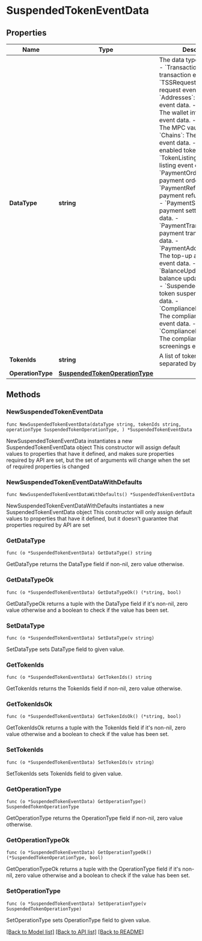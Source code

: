 # SuspendedTokenEventData

## Properties

Name | Type | Description | Notes
------------ | ------------- | ------------- | -------------
**DataType** | **string** |  The data type of the event. - &#x60;Transaction&#x60;: The transaction event data. - &#x60;TSSRequest&#x60;: The TSS request event data. - &#x60;Addresses&#x60;: The addresses event data. - &#x60;WalletInfo&#x60;: The wallet information event data. - &#x60;MPCVault&#x60;: The MPC vault event data. - &#x60;Chains&#x60;: The enabled chain event data. - &#x60;Tokens&#x60;: The enabled token event data. - &#x60;TokenListing&#x60;: The token listing event data.        - &#x60;PaymentOrder&#x60;: The payment order event data. - &#x60;PaymentRefund&#x60;: The payment refund event data. - &#x60;PaymentSettlement&#x60;: The payment settlement event data. - &#x60;PaymentTransaction&#x60;: The payment transaction event data. - &#x60;PaymentAddressUpdate&#x60;: The top-up address update event data. - &#x60;BalanceUpdateInfo&#x60;: The balance update event data. - &#x60;SuspendedToken&#x60;: The token suspension event data. - &#x60;ComplianceDisposition&#x60;: The compliance disposition event data. - &#x60;ComplianceKytScreenings&#x60;: The compliance KYT screenings event data. | 
**TokenIds** | **string** | A list of token IDs, separated by comma. | 
**OperationType** | [**SuspendedTokenOperationType**](SuspendedTokenOperationType.md) |  | 

## Methods

### NewSuspendedTokenEventData

`func NewSuspendedTokenEventData(dataType string, tokenIds string, operationType SuspendedTokenOperationType, ) *SuspendedTokenEventData`

NewSuspendedTokenEventData instantiates a new SuspendedTokenEventData object
This constructor will assign default values to properties that have it defined,
and makes sure properties required by API are set, but the set of arguments
will change when the set of required properties is changed

### NewSuspendedTokenEventDataWithDefaults

`func NewSuspendedTokenEventDataWithDefaults() *SuspendedTokenEventData`

NewSuspendedTokenEventDataWithDefaults instantiates a new SuspendedTokenEventData object
This constructor will only assign default values to properties that have it defined,
but it doesn't guarantee that properties required by API are set

### GetDataType

`func (o *SuspendedTokenEventData) GetDataType() string`

GetDataType returns the DataType field if non-nil, zero value otherwise.

### GetDataTypeOk

`func (o *SuspendedTokenEventData) GetDataTypeOk() (*string, bool)`

GetDataTypeOk returns a tuple with the DataType field if it's non-nil, zero value otherwise
and a boolean to check if the value has been set.

### SetDataType

`func (o *SuspendedTokenEventData) SetDataType(v string)`

SetDataType sets DataType field to given value.


### GetTokenIds

`func (o *SuspendedTokenEventData) GetTokenIds() string`

GetTokenIds returns the TokenIds field if non-nil, zero value otherwise.

### GetTokenIdsOk

`func (o *SuspendedTokenEventData) GetTokenIdsOk() (*string, bool)`

GetTokenIdsOk returns a tuple with the TokenIds field if it's non-nil, zero value otherwise
and a boolean to check if the value has been set.

### SetTokenIds

`func (o *SuspendedTokenEventData) SetTokenIds(v string)`

SetTokenIds sets TokenIds field to given value.


### GetOperationType

`func (o *SuspendedTokenEventData) GetOperationType() SuspendedTokenOperationType`

GetOperationType returns the OperationType field if non-nil, zero value otherwise.

### GetOperationTypeOk

`func (o *SuspendedTokenEventData) GetOperationTypeOk() (*SuspendedTokenOperationType, bool)`

GetOperationTypeOk returns a tuple with the OperationType field if it's non-nil, zero value otherwise
and a boolean to check if the value has been set.

### SetOperationType

`func (o *SuspendedTokenEventData) SetOperationType(v SuspendedTokenOperationType)`

SetOperationType sets OperationType field to given value.



[[Back to Model list]](../README.md#documentation-for-models) [[Back to API list]](../README.md#documentation-for-api-endpoints) [[Back to README]](../README.md)


